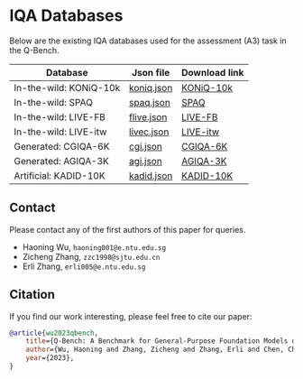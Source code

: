# IQA Databases

Below are the existing IQA databases used for the assessment (A3) task in the Q-Bench.

| **Database**           | **Json file** | **Download link**                                                                  |
| ---------------------- | ------------- | ---------------------------------------------------------------------------------- |
| In-the-wild: KONiQ-10k | [koniq.json](jsons/koniq.json)   | [KONiQ-10k](http://database.mmsp-kn.de/koniq-10k-database.html)                    |
| In-the-wild: SPAQ      | [spaq.json](jsons/spaq.json)     | [SPAQ](https://github.com/h4nwei/SPAQ#database)                                    |
| In-the-wild: LIVE-FB   | [flive.json](jsons/flive.json)    | [LIVE-FB](https://niu-haoran.github.io/FLIVE_Database/)                            |
| In-the-wild: LIVE-itw  | [livec.json](jsons/livec.json)   | [LIVE-itw](https://live.ece.utexas.edu/research/ChallengeDB/index.html)            |
| Generated: CGIQA-6K    | [cgi.json](jsons/cgi.json)      | [CGIQA-6K](https://github.com/zzc-1998/CGIQA6K)                                    |
| Generated: AGIQA-3K    | [agi.json](jsons/agi.json)      | [AGIQA-3K](https://github.com/lcysyzxdxc/AGIQA-3k-Database#2-database-description) |
| Artificial: KADID-10K  | [kadid.json](jsons/kadid.json)   | [KADID-10K](http://database.mmsp-kn.de/kadid-10k-database.html)                    |

## Contact

Please contact any of the first authors of this paper for queries.

- Haoning Wu, `haoning001@e.ntu.edu.sg`
- Zicheng Zhang, `zzc1998@sjtu.edu.cn`
- Erli Zhang, `erli005@e.ntu.edu.sg`

## Citation

If you find our work interesting, please feel free to cite our paper:

```bibtex
@article{wu2023qbench,
    title={Q-Bench: A Benchmark for General-Purpose Foundation Models on Low-level Vision},
    author={Wu, Haoning and Zhang, Zicheng and Zhang, Erli and Chen, Chaofeng and Liao, Liang and Wang, Annan and Li, Chunyi and Sun, Wenxiu and Yan, Qiong and Zhai, Guangtao and Lin, Weisi},
    year={2023},
}
```
